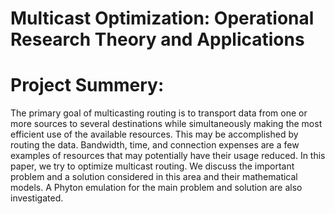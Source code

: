 # Multicast Optimization: Operational Research Theory and Applications
# Project Summery:
The primary goal of multicasting routing is to transport data from one or more sources to several destinations while simultaneously making the most efficient use of the available resources. This may be accomplished by routing the data. Bandwidth, time, and connection expenses are a few examples of resources that may potentially have their usage reduced. In this paper, we try to optimize multicast routing. We discuss the important problem and a solution considered in this area and their mathematical models. A Phyton emulation for the main problem and solution are also investigated.
